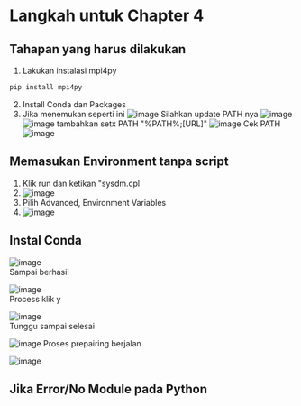 # Langkah untuk Chapter 4

## Tahapan yang harus dilakukan
1. Lakukan instalasi mpi4py
```python
pip install mpi4py
```
2. Install Conda dan Packages
3. Jika menemukan seperti ini
![image](https://user-images.githubusercontent.com/15622730/224488227-37dd2223-9975-457e-803d-d9441d30899a.png)
Silahkan update PATH nya
![image](https://user-images.githubusercontent.com/15622730/224488420-b595b5c0-8608-45ef-9fc5-32938685c7aa.png)
![image](https://user-images.githubusercontent.com/15622730/224488486-8fd5a07e-05e5-4aab-9f17-4ce6687f4961.png)
tambahkan setx PATH "%PATH%;[URL]"
![image](https://user-images.githubusercontent.com/15622730/224488652-33d037c9-3e14-475c-a958-4a081904c32b.png)
Cek PATH
![image](https://user-images.githubusercontent.com/15622730/224488724-258dcad5-d44d-41e7-b5b7-d371ba4e21e1.png)
## Memasukan Environment tanpa script
1. Klik run dan ketikan "sysdm.cpl
2. ![image](https://user-images.githubusercontent.com/15622730/224488830-467373b4-d3ea-41b9-8ea3-bfab4d9fb73b.png)
3. Pilih Advanced, Environment Variables
4. ![image](https://user-images.githubusercontent.com/15622730/224489163-959312a7-81ff-46a9-bb8f-20039bef8309.png)



## Instal Conda
![image](https://user-images.githubusercontent.com/15622730/224486731-efeab535-cea0-431c-a422-be57738e0983.png)
<br>
Sampai berhasil

![image](https://user-images.githubusercontent.com/15622730/224486754-9e2d1306-4f2b-4300-b2eb-3415aca9c31e.png)
<br>
Process klik y

![image](https://user-images.githubusercontent.com/15622730/224486771-5b180a0d-6d18-4ebe-9473-9bb58c12bfec.png)
<br>
Tunggu sampai selesai

![image](https://user-images.githubusercontent.com/15622730/224486791-0d10b95c-bdbf-4dcb-bdef-e28a73ea259f.png)
Proses prepairing berjalan

![image](https://user-images.githubusercontent.com/15622730/224486824-d873dd45-4065-43e5-a747-925a0a85bea0.png)

## Jika Error/No Module pada Python
